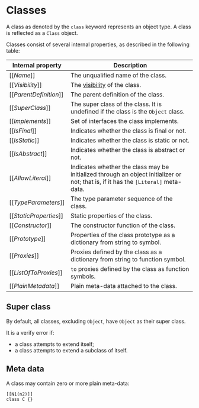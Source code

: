 # Classes

A class as denoted by the `class` keyword represents an object type. A class is reflected as a `Class` object.

Classes consist of several internal properties, as described in the following table:

| Internal property | Description |
| ----------------- | ----------- |
| \[\[*Name*\]\] | The unqualified name of the class. |
| \[\[*Visibility*\]\] | The [visibility](visibility.md) of the class. |
| \[\[*ParentDefinition*\]\] | The parent definition of the class. |
| \[\[*SuperClass*\]\] | The super class of the class. It is undefined if the class is the `Object` class. |
| \[\[*Implements*\]\] | Set of interfaces the class implements. |
| \[\[*IsFinal*\]\] | Indicates whether the class is final or not. |
| \[\[*IsStatic*\]\] | Indicates whether the class is static or not. |
| \[\[*IsAbstract*\]\] | Indicates whether the class is abstract or not. |
| \[\[*AllowLiteral*\]\] | Indicates whether the class may be initialized through an object initializer or not; that is, if it has the `[Literal]` meta-data. |
| \[\[*TypeParameters*\]\] | The type parameter sequence of the class. |
| \[\[*StaticProperties*\]\] | Static properties of the class. |
| \[\[*Constructor*\]\] | The constructor function of the class. |
| \[\[*Prototype*\]\] | Properties of the class prototype as a dictionary from string to symbol. |
| \[\[*Proxies*\]\] | Proxies defined by the class as a dictionary from string to function symbol. |
| \[\[*ListOfToProxies*\]\] | `to` proxies defined by the class as function symbols. |
| \[\[*PlainMetadata*\]\] | Plain meta-data attached to the class. |

## Super class

By default, all classes, excluding `Object`, have `Object` as their super class.

It is a verify error if:

* a class attempts to extend itself;
* a class attempts to extend a subclass of itself.

<!--

| Internal property | Description |
| ----------------- | ----------- |
| \[\[*JXMLColor*\]\] | For a JXML base class, indicates the supported color class. |
| \[\[*JXMLVectors*\]\] | For a JXML base class, indicates the supported vector classes. |

## JXML meta-data

A JXML base class may contain a `JXML` meta-data with two optional options `colorClass` and `vectorClass` that specify the fully qualified name of a support class for the color and vector classes to use throughout XML attribute values in JXML files.

* It is a verify error if the fully qualified names specified within `JXML` do not resolve to a class.
* It is a verify error if the class specified by `colorClass` does not contain a constructor with the signature `function(...arguments: [*]): void`.
* It is a verify error if the class specified by `vectorClass` does not contain a constructor that takes parameters of a same number type.
* Only one `colorClass` occurrence is allowed, contributing the class to the annotated class \[\[*JXMLColor*\]\] property.
* Multiple `vectorClass` occurrences are allowed, contributing multiple classes to the annotated class \[\[*JXMLVectors*\]\] property.

```
package org.myEngine {
    [JXML(
        colorClass = org.myEngine.Color,
        vectorClass = org.myEngine.Vector,
        vectorClass = org.myEngine.Vector3D
    )]
    public abstract class Node implements JXML {
        /* JXML... */
    }
}
```

-->

## Meta data

A class may contain zero or more plain meta-data:

```
[[N1(n2)]]
class C {}
```